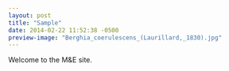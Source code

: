 ```yaml
---
layout: post
title: "Sample"
date: 2014-02-22 11:52:38 -0500
preview-image: "Berghia_coerulescens_(Laurillard,_1830).jpg"
---
```

Welcome to the M&E site.